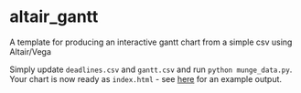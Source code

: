 # altair_gantt
A template for producing an interactive gantt chart from a simple csv using Altair/Vega

Simply update `deadlines.csv` and `gantt.csv` and run `python munge_data.py`.  Your chart is now ready as `index.html` - see [here](https://robinl.github.io/altair_gantt/) for an example output.
